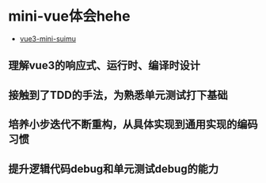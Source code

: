 # mini-vue体会hehe

- [vue3-mini-suimu](https://github.com/shuimu0579/vue3-mini-suimu)

## 理解vue3的响应式、运行时、编译时设计

## 接触到了TDD的手法，为熟悉单元测试打下基础

## 培养小步迭代不断重构，从具体实现到通用实现的编码习惯

## 提升逻辑代码debug和单元测试debug的能力

